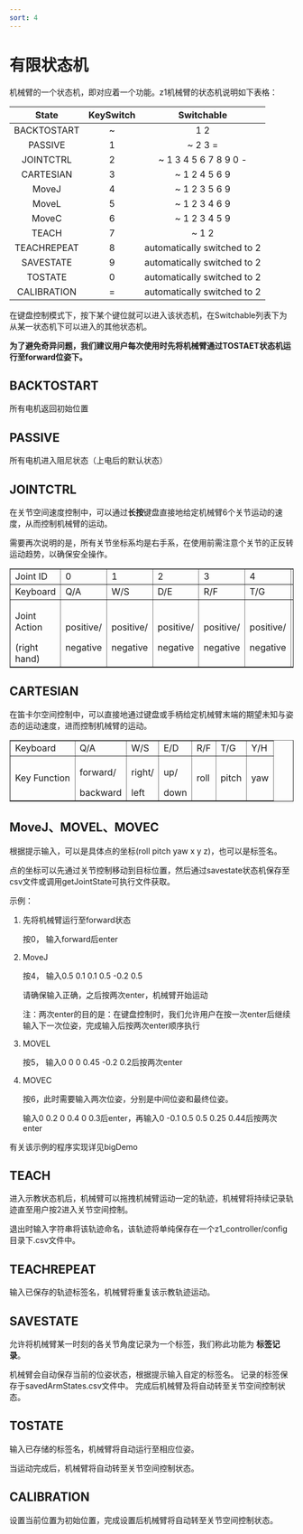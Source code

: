 ```yaml
---
sort: 4
---
```

# 有限状态机

机械臂的一个状态机，即对应着一个功能。z1机械臂的状态机说明如下表格：

|State|KeySwitch|Switchable|
|:-:|:-:|:-:|
|BACKTOSTART|~|1 2|
|PASSIVE|1|~ 2 3 =|
|JOINTCTRL|2|~ 1 3 4 5 6 7 8 9 0 -|
|CARTESIAN|3|~ 1 2 4 5 6 9|
|MoveJ|4|~ 1 2 3 5 6 9|
|MoveL|5|~ 1 2 3 4 6 9|
|MoveC|6|~ 1 2 3 4 5 9|
|TEACH|7|~ 1 2|
|TEACHREPEAT|8|automatically switched to 2|
|SAVESTATE|9|automatically switched to 2|
|TOSTATE|0|automatically switched to 2|
|CALIBRATION|=|automatically switched to 2|

在键盘控制模式下，按下某个键位就可以进入该状态机，在Switchable列表下为从某一状态机下可以进入的其他状态机。

**为了避免奇异问题，我们建议用户每次使用时先将机械臂通过TOSTAET状态机运行至forward位姿下。**

## BACKTOSTART

所有电机返回初始位置

## PASSIVE

所有电机进入阻尼状态（上电后的默认状态）

## JOINTCTRL

在关节空间速度控制中，可以通过**长按**键盘直接地给定机械臂6个关节运动的速度，从而控制机械臂的运动。

需要再次说明的是，所有关节坐标系均是右手系，在使用前需注意个关节的正反转运动趋势，以确保安全操作。

<table border="1">
    <tr>
        <td>Joint ID</td>
        <td>0</td><td>1</td><td>2</td><td>3</td><td>4</td><td>5</td>
        <td>Gripper</td>
    </tr>
    <tr>
        <td>Keyboard</td>
        <td>Q/A</td><td>W/S</td><td>D/E</td><td>R/F</td><td>T/G</td><td>Y/H</td>
        <td>up/down</td>
    </tr>
    <tr>
        <td><p>Joint Action</p>(right hand)</td>
        <td><p>positive/</p>negative</td><td><p>positive/</p>negative</td>
        <td><p>positive/</p>negative</td><td><p>positive/</p>negative</td>
        <td><p>positive/</p>negative</td><td><p>positive/</p>negative</td>
        <td><p>positive/</p>negative</td>
    </tr>
</table>

## CARTESIAN

在笛卡尔空间控制中，可以直接地通过键盘或手柄给定机械臂末端的期望未知与姿态的运动速度，进而控制机械臂的运动。

<table border="1">
    <tr>
        <td>Keyboard</td>
        <td>Q/A</td><td>W/S</td><td>E/D</td><td>R/F</td><td>T/G</td><td>Y/H</td>
    </tr>
    <tr>
        <td>Key Function</td>
        <td><p>forward/</p>backward</td><td><p>right/</p>left</td><td><p>up/</p>down</td>
        <td>roll</td><td>pitch</td><td>yaw</td>
    </tr>
</table>

## MoveJ、MOVEL、MOVEC

根据提示输入，可以是具体点的坐标(roll pitch yaw x y z)，也可以是标签名。

点的坐标可以先通过关节控制移动到目标位置，然后通过savestate状态机保存至csv文件或调用getJointState可执行文件获取。

示例：
1. 先将机械臂运行至forward状态

    按0， 输入forward后enter

2. MoveJ

    按4， 输入0.5 0.1 0.1 0.5 -0.2 0.5

    请确保输入正确，之后按两次enter，机械臂开始运动

    注：两次enter的目的是：在键盘控制时，我们允许用户在按一次enter后继续输入下一次位姿，完成输入后按两次enter顺序执行

3. MOVEL

    按5， 输入0 0 0 0.45 -0.2 0.2后按两次enter

4. MOVEC

    按6，此时需要输入两次位姿，分别是中间位姿和最终位姿。 

    输入0 0.2 0 0.4 0 0.3后enter，再输入0 -0.1 0.5 0.5 0.25 0.44后按两次enter

有关该示例的程序实现详见bigDemo

## TEACH

进入示教状态机后，机械臂可以拖拽机械臂运动一定的轨迹，机械臂将持续记录轨迹直至用户按2进入关节空间控制。

退出时输入字符串将该轨迹命名，该轨迹将单纯保存在一个z1_controller/config目录下.csv文件中。

## TEACHREPEAT

输入已保存的轨迹标签名，机械臂将重复该示教轨迹运动。

## SAVESTATE

允许将机械臂某一时刻的各关节角度记录为一个标签，我们称此功能为 **标签记录**。

机械臂会自动保存当前的位姿状态，根据提示输入自定的标签名。
记录的标签保存于savedArmStates.csv文件中。
完成后机械臂及将自动转至关节空间控制状态。

## TOSTATE

输入已存储的标签名，机械臂将自动运行至相应位姿。

当运动完成后，机械臂将自动转至关节空间控制状态。

## CALIBRATION

设置当前位置为初始位置，完成设置后机械臂将自动转至关节空间控制状态。